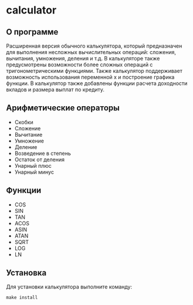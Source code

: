 # calculator

## О программе

Расширенная версия обычного калькулятора, который предназначен для выполнения несложных вычислительных операций: сложения, вычитания, умножения, деления и т.д. В калькуляторе также предусмотрены возможности более сложных операций с тригонометрическими функциями. Также калькулятор поддерживает возможность использования переменной x и построение графика функции. В калькулятор также добавлены функции расчета доходности вкладов и размера выплат по кредиту.

## Арифметические операторы

- Скобки
- Сложение
- Вычитание
- Умножение
- Деление
- Возведение в степень
- Остаток от деления
- Унарный плюс
- Унарный минус

## Функции

- COS
- SIN
- TAN
- ACOS
- ASIN
- ATAN
- SQRT
- LOG
- LN

## Установка

Для установки калькулятора выполните команду:

```shell
make install
